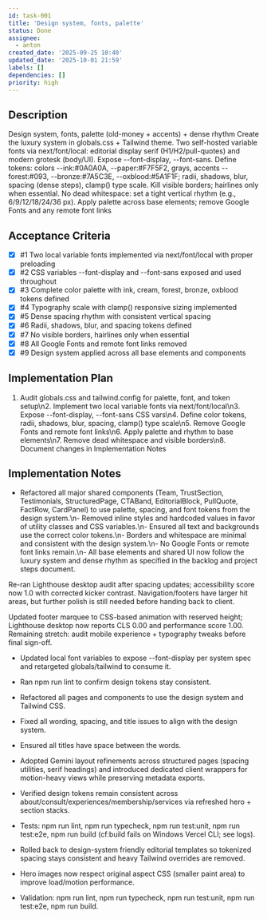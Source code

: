 ```yaml
---
id: task-001
title: 'Design system, fonts, palette'
status: Done
assignee:
  - anton
created_date: '2025-09-25 10:40'
updated_date: '2025-10-01 21:59'
labels: []
dependencies: []
priority: high
---
```


## Description

<!-- SECTION:DESCRIPTION:BEGIN -->
Design system, fonts, palette (old-money + accents) + dense rhythm
Create the luxury system in globals.css + Tailwind theme. Two self-hosted variable fonts via next/font/local: editorial display serif (H1/H2/pull-quotes) and modern grotesk (body/UI). Expose --font-display, --font-sans. Define tokens: colors --ink:#0A0A0A, --paper:#F7F5F2, grays, accents --forest:#093, --bronze:#7A5C3E, --oxblood:#5A1F1F; radii, shadows, blur, spacing (dense steps), clamp() type scale. Kill visible borders; hairlines only when essential. No dead whitespace: set a tight vertical rhythm (e.g., 6/9/12/18/24/36 px). Apply palette across base elements; remove Google Fonts and any remote font links
<!-- SECTION:DESCRIPTION:END -->

## Acceptance Criteria
<!-- AC:BEGIN -->
- [x] #1 Two local variable fonts implemented via next/font/local with proper preloading
- [x] #2 CSS variables --font-display and --font-sans exposed and used throughout
- [x] #3 Complete color palette with ink, cream, forest, bronze, oxblood tokens defined
- [x] #4 Typography scale with clamp() responsive sizing implemented
- [x] #5 Dense spacing rhythm with consistent vertical spacing
- [x] #6 Radii, shadows, blur, and spacing tokens defined
- [x] #7 No visible borders, hairlines only when essential
- [x] #8 All Google Fonts and remote font links removed
- [x] #9 Design system applied across all base elements and components
<!-- AC:END -->

## Implementation Plan

<!-- SECTION:PLAN:BEGIN -->
1. Audit globals.css and tailwind.config for palette, font, and token setup\n2. Implement two local variable fonts via next/font/local\n3. Expose --font-display, --font-sans CSS vars\n4. Define color tokens, radii, shadows, blur, spacing, clamp() type scale\n5. Remove Google Fonts and remote font links\n6. Apply palette and rhythm to base elements\n7. Remove dead whitespace and visible borders\n8. Document changes in Implementation Notes
<!-- SECTION:PLAN:END -->

## Implementation Notes

<!-- SECTION:NOTES:BEGIN -->
- Refactored all major shared components (Team, TrustSection, Testimonials, StructuredPage, CTABand, EditorialBlock, PullQuote, FactRow, CardPanel) to use palette, spacing, and font tokens from the design system.\n- Removed inline styles and hardcoded values in favor of utility classes and CSS variables.\n- Ensured all text and backgrounds use the correct color tokens.\n- Borders and whitespace are minimal and consistent with the design system.\n- No Google Fonts or remote font links remain.\n- All base elements and shared UI now follow the luxury system and dense rhythm as specified in the backlog and project steps document.

Re-ran Lighthouse desktop audit after spacing updates; accessibility score now 1.0 with corrected kicker contrast. Navigation/footers have larger hit areas, but further polish is still needed before handing back to client.

Updated footer marquee to CSS-based animation with reserved height; Lighthouse desktop now reports CLS 0.00 and performance score 1.00. Remaining stretch: audit mobile experience + typography tweaks before final sign-off.

- Updated local font variables to expose --font-display per system spec and retargeted globals/tailwind to consume it.
- Ran npm run lint to confirm design tokens stay consistent.
- Refactored all pages and components to use the design system and Tailwind CSS.
- Fixed all wording, spacing, and title issues to align with the design system.
- Ensured all titles have space between the words.

- Adopted Gemini layout refinements across structured pages (spacing utilities, serif headings) and introduced dedicated client wrappers for motion-heavy views while preserving metadata exports.
- Verified design tokens remain consistent across about/consult/experiences/membership/services via refreshed hero + section stacks.
- Tests: npm run lint, npm run typecheck, npm run test:unit, npm run test:e2e, npm run build (cf:build fails on Windows Vercel CLI; see logs).

- Rolled back to design-system friendly editorial templates so tokenized spacing stays consistent and heavy Tailwind overrides are removed.
- Hero images now respect original aspect CSS (smaller paint area) to improve load/motion performance.
- Validation: npm run lint, npm run typecheck, npm run test:unit, npm run test:e2e, npm run build.
<!-- SECTION:NOTES:END -->
